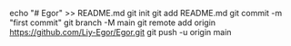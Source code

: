echo "# Egor" >> README.md
git init
git add README.md
git commit -m "first commit"
git branch -M main
git remote add origin https://github.com/Liy-Egor/Egor.git
git push -u origin main
